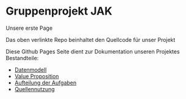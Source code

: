# Gruppenprojekt JAK

Unsere erste Page

Das oben verlinkte Repo beinhaltet den Quellcode für unser Projekt

Diese Github Pages Seite dient zur Dokumentation unseren Projektes
Bestandteile:

- [Datenmodell](https://www.google.com)
- [Value Proposition](https://www.google.com)
- [Aufteilung der Aufgaben](https://www.google.com)
- [Quellennutzung](https://www.google.com)